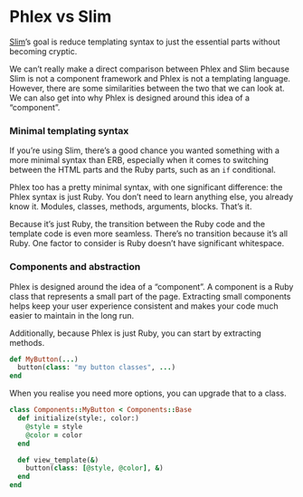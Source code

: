 # Phlex vs Slim

[Slim](https://slim-template.github.io)’s goal is reduce templating syntax to just the essential parts without becoming cryptic.

We can’t really make a direct comparison between Phlex and Slim because Slim is not a component framework and Phlex is not a templating language. However, there are some similarities between the two that we can look at. We can also get into why Phlex is designed around this idea of a “component”.

### Minimal templating syntax

If you’re using Slim, there’s a good chance you wanted something with a more minimal syntax than ERB, especially when it comes to switching between the HTML parts and the Ruby parts, such as an `if` conditional.

Phlex too has a pretty minimal syntax, with one significant difference: the Phlex syntax is just Ruby. You don’t need to learn anything else, you already know it. Modules, classes, methods, arguments, blocks. That’s it.

Because it’s just Ruby, the transition between the Ruby code and the template code is even more seamless. There’s no transition because it’s all Ruby. One factor to consider is Ruby doesn’t have significant whitespace.

### Components and abstraction

Phlex is designed around the idea of a “component”. A component is a Ruby class that represents a small part of the page. Extracting small components helps keep your user experience consistent and makes your code much easier to maintain in the long run.

Additionally, because Phlex is just Ruby, you can start by extracting methods.

```ruby
def MyButton(...)
  button(class: "my button classes", ...)
end
```

When you realise you need more options, you can upgrade that to a class.

```ruby
class Components::MyButton < Components::Base
  def initialize(style:, color:)
    @style = style
    @color = color
  end

  def view_template(&)
    button(class: [@style, @color], &)
  end
end
```
